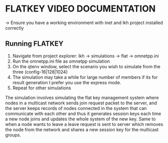 # FLATKEY VIDEO DOCUMENTATION
-> Ensure you have a working environment with inet and lkh project installed correctly

## Running FLATKEY
1. Navigate from project explorer:
	lkh -> simulations -> flat -> omnetpp.ini
2. Run the omnetpp.ini file as omnetpp simulation
3. On the qtenv window, select the scenario you wish to simulate from the three (config-16|128|1024)
4. The simulation may take a while for large number of members if its for result generation I prefer you use the express mode.
5. Repeat for other simulations

The simulation involves simulating the flat key management system where nodes in a multicast network sends join request packet to the server, and the server keeps records of nodes connected in the system that can communicate with each other and thus it generates session keys each time a new node joins and updates the whole system of the new key. Same to when a node wants to leave a leave request is sent to server which removes the node from the network and shares a new session key for the multicast groups.

